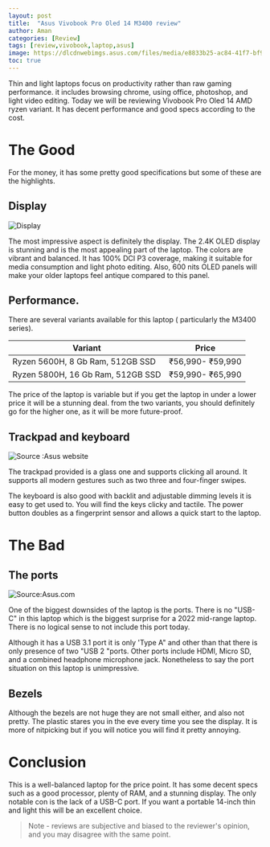```yaml
---
layout: post
title:  "Asus Vivobook Pro Oled 14 M3400 review"
author: Aman
categories: [Review]
tags: [review,vivobook,laptop,asus]
image: https://dlcdnwebimgs.asus.com/files/media/e8833b25-ac84-41f7-bf9f-2d81a2a1f9fb/images/colors_1.jpg
toc: true	
---
```

Thin and light laptops focus on productivity rather than raw gaming performance.  it includes browsing chrome, using office, photoshop, and light video editing. Today we will be reviewing Vivobook Pro Oled 14 AMD ryzen variant. It has decent performance and good specs according to the cost.

# The Good
For the money, it has some pretty good specifications but some of these are the highlights.
## Display
![Display](https://dlcdnwebimgs.asus.com/files/media/e8833b25-ac84-41f7-bf9f-2d81a2a1f9fb/images/display.jpg)

The most impressive aspect is definitely the display. The 2.4K OLED display is stunning and is the most appealing part of the laptop. The colors are vibrant and balanced. It has 100% DCI P3 coverage, making it suitable for media consumption and light photo editing. Also, 600 nits OLED panels will make your older laptops feel antique compared to this panel.

## Performance.
There are several variants available for this laptop ( particularly the M3400 series).

| Variant                           | Price            |
| --------------------------------- | ---------------- |
| Ryzen 5600H, 8 Gb Ram, 512GB SSD  | ₹56,990- ₹59,990 |
| Ryzen 5800H, 16 Gb Ram, 512GB SSD | ₹59,990- ₹65,990 |

The price of the laptop is variable but if you get the laptop in under a lower price it will be a stunning deal. from the two variants, you should definitely go for the higher one, as it will be more future-proof.

## Trackpad and keyboard

![Source :Asus website](https://dlcdnwebimgs.asus.com/files/media/e8833b25-ac84-41f7-bf9f-2d81a2a1f9fb/images/backlit.jpg)

The trackpad provided is a glass one and supports clicking all around. It supports all modern gestures such as two three and four-finger swipes.

 The keyboard is also good with backlit and adjustable dimming levels it is easy to get used to. You will find the keys clicky and tactile. The power button doubles as a fingerprint sensor and allows a quick start to the laptop.

# The Bad
## The ports
![Source:Asus.com](https://dlcdnwebimgs.asus.com/files/media/e8833b25-ac84-41f7-bf9f-2d81a2a1f9fb/images/ports.jpg)

One of the biggest downsides of the laptop is the ports. There is no "USB-C" in this laptop which is the biggest surprise for a 2022 mid-range laptop. There is no logical sense to not include this port today.

Although it has a USB 3.1 port it is only 'Type A" and other than that there is only presence of two "USB 2 "ports. Other ports include HDMI, Micro SD, and a combined headphone microphone jack. Nonetheless to say the port situation on this laptop is unimpressive.

## Bezels


Although the bezels are not huge they are not small either, and also not pretty. The plastic stares you in the eve every time you see the display. It is more of nitpicking but if you will notice you will find it pretty annoying.
# Conclusion

This is a well-balanced laptop for the price point. It has some decent specs such as a good processor, plenty of RAM, and a stunning display. The only notable con is the lack of a USB-C port. If you want a portable 14-inch thin and light this will be an excellent choice.

> Note - reviews are subjective and biased to the reviewer's opinion, and you may disagree with the same point.